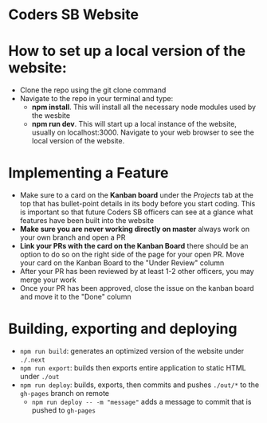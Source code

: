 # Coders SB Website

# How to set up a local version of the website: 

- Clone the repo using the git clone command
- Navigate to the repo in your terminal and type:
  - **npm install**. This will install all the necessary node modules used by the wesbite
  - **npm run dev**. This will start up a local instance of the website, usually on localhost:3000. Navigate to your web browser to see the local version of the website.
  
 # Implementing a Feature
 
 - Make sure to a card on the **Kanban board** under the *Projects* tab at the top that has bullet-point details in its body before you start coding. This is important so that future Coders SB officers can see at a glance what features have been built into the website
 - **Make sure you are never working directly on master** always work on your own branch and open a PR
  - **Link your PRs with the card on the Kanban Board** there should be an option to do so on the right side of the page for your open PR. Move your card on the Kanban Board to the "Under Review" column
 - After your PR has been reviewed by at least 1-2 other officers, you may merge your work
 - Once your PR has been approved, close the issue on the kanban board and move it to the "Done" column

# Building, exporting and deploying

- `npm run build`: generates an optimized version of the website under `./.next`
- `npm run export`: builds then exports entire application to static HTML under `./out`
- `npm run deploy`: builds, exports, then commits and pushes `./out/*` to the `gh-pages` branch on remote
  - `npm run deploy -- -m "message"` adds a message to commit that is pushed to `gh-pages`
